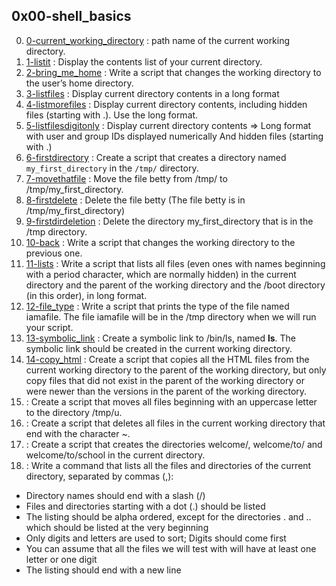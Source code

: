 ## 0x00-shell_basics

0. [0-current_working_directory](0-current_working_directory) :  path name of the current working directory.
1. [1-listit](1-listit) : Display the contents list of your current directory.
2. [2-bring_me_home](2-bring_me_home) : Write a script that changes the working directory to the user’s home directory.
3. [3-listfiles](3-listfiles) : Display current directory contents in a long format
4. [4-listmorefiles](4-listmorefiles) : Display current directory contents, including hidden files (starting with .). Use the long format.
5. [5-listfilesdigitonly](5-listfilesdigitonly) : Display current directory contents => Long format with user and group IDs displayed numerically And hidden files (starting with .)
6. [6-firstdirectory](6-firstdirectory) : Create a script that creates a directory named `my_first_directory` in the `/tmp/` directory.
7. [7-movethatfile](7-movethatfile) : Move the file betty from /tmp/ to /tmp/my_first_directory.
8. [8-firstdelete](8-firstdelete9-firstdirdeletion) : Delete the file betty (The file betty is in /tmp/my_first_directory)
9. [9-firstdirdeletion](9-firstdirdeletion) : Delete the directory my_first_directory that is in the /tmp directory.
10. [10-back](10-back) : Write a script that changes the working directory to the previous one.
11. [11-lists](11-lists) : Write a script that lists all files (even ones with names beginning with a period character, which are normally hidden) in the current directory and the parent of the working directory and the /boot directory (in this order), in long format.
12. [12-file_type](12-file_type) : Write a script that prints the type of the file named iamafile. The file iamafile will be in the /tmp directory when we will run your script.
13. [13-symbolic_link](13-symbolic_link) : Create a symbolic link to /bin/ls, named __ls__. The symbolic link should be created in the current working directory.
14. [14-copy_html](14-copy_html) : Create a script that copies all the HTML files from the current working directory to the parent of the working directory, but only copy files that did not exist in the parent of the working directory or were newer than the versions in the parent of the working directory.
15. []() : Create a script that moves all files beginning with an uppercase letter to the directory /tmp/u.
16. []() : Create a script that deletes all files in the current working directory that end with the character ~.
17. []() : Create a script that creates the directories welcome/, welcome/to/ and welcome/to/school in the current directory.
18. []() : Write a command that lists all the files and directories of the current directory, separated by commas (,):
  - Directory names should end with a slash (/)
  - Files and directories starting with a dot (.) should be listed
  - The listing should be alpha ordered, except for the directories . and .. which should be listed at the very beginning
  - Only digits and letters are used to sort; Digits should come first
  - You can assume that all the files we will test with will have at least one letter or one digit
  - The listing should end with a new line
